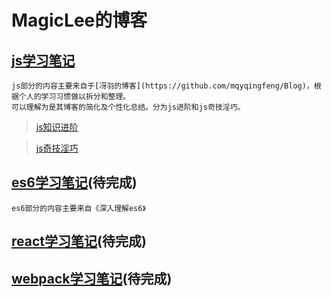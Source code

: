 # MagicLee的博客

## [js学习笔记]()
```
js部分的内容主要来自于[冴羽的博客](https://github.com/mqyqingfeng/Blog)，根据个人的学习习惯做以拆分和整理。
可以理解为是其博客的简化及个性化总结。分为js进阶和js奇技淫巧。
```
>[js知识进阶](https://github.com/MagicLeeW/Blog/issues/1)

>[js奇技淫巧](https://github.com/MagicLeeW/Blog/issues/2)


## [es6学习笔记]()(待完成)
```
es6部分的内容主要来自《深入理解es6》
```

## [react学习笔记]()(待完成)

## [webpack学习笔记]()(待完成)
